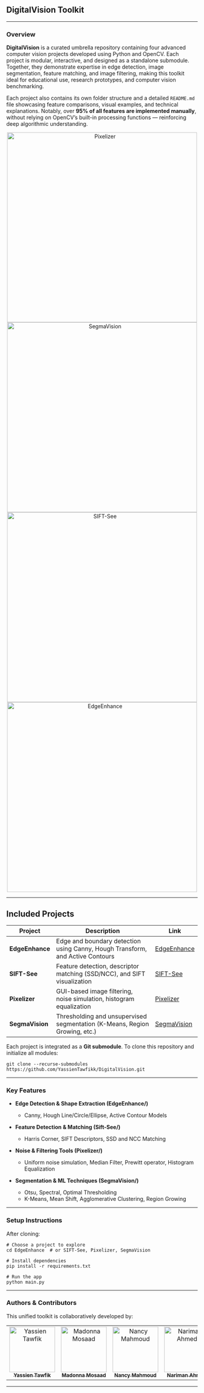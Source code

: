 ## DigitalVision Toolkit

---

### Overview

**DigitalVision** is a curated umbrella repository containing four advanced computer vision projects developed using Python and OpenCV. Each project is modular, interactive, and designed as a standalone submodule. Together, they demonstrate expertise in edge detection, image segmentation, feature matching, and image filtering, making this toolkit ideal for educational use, research prototypes, and computer vision benchmarking.

Each project also contains its own folder structure and a detailed `README.md` file showcasing feature comparisons, visual examples, and technical explanations. Notably, over **95% of all features are implemented manually**, without relying on OpenCV’s built-in processing functions — reinforcing deep algorithmic understanding.

<p align="center">
  <img src="https://github.com/user-attachments/assets/0aa92ef3-5098-45b9-a77f-ede290870fc6" width="500px" alt="Pixelizer">  
  <img src="https://github.com/user-attachments/assets/b6d5490e-700e-4fbe-94b2-1ecf6a6bbc2c" width="500px" alt="SegmaVision"> 
  <img src="https://github.com/user-attachments/assets/c9dced42-db09-4306-a60b-84c498ebf52c" width="500px" alt="SIFT-See">
  <img src="https://github.com/user-attachments/assets/00d25199-949f-4fe5-b372-7c593e2dcccc" width="500px" alt="EdgeEnhance"> 
</p>

---

## Included Projects

| Project         | Description                                                                   | Link                                                         |
| --------------- | ----------------------------------------------------------------------------- | ------------------------------------------------------------ |
| **EdgeEnhance** | Edge and boundary detection using Canny, Hough Transform, and Active Contours | [EdgeEnhance](https://github.com/YassienTawfikk/EdgeEnhance) |
| **SIFT-See**    | Feature detection, descriptor matching (SSD/NCC), and SIFT visualization      | [SIFT-See](https://github.com/YassienTawfikk/SIFT-See)       |
| **Pixelizer**   | GUI-based image filtering, noise simulation, histogram equalization           | [Pixelizer](https://github.com/YassienTawfikk/Pixelizer)     |
| **SegmaVision** | Thresholding and unsupervised segmentation (K-Means, Region Growing, etc.)    | [SegmaVision](https://github.com/YassienTawfikk/SegmaVision) |

Each project is integrated as a **Git submodule**. To clone this repository and initialize all modules:

```
git clone --recurse-submodules https://github.com/YassienTawfikk/DigitalVision.git
```

---

### Key Features

* **Edge Detection & Shape Extraction (EdgeEnhance/)**
  * Canny, Hough Line/Circle/Ellipse, Active Contour Models

* **Feature Detection & Matching (Sift-See/)**
  * Harris Corner, SIFT Descriptors, SSD and NCC Matching

* **Noise & Filtering Tools (Pixelizer/)**
  * Uniform noise simulation, Median Filter, Prewitt operator, Histogram Equalization

* **Segmentation & ML Techniques (SegmaVision/)**
  * Otsu, Spectral, Optimal Thresholding
  * K-Means, Mean Shift, Agglomerative Clustering, Region Growing

---

### Setup Instructions

After cloning:

```
# Choose a project to explore
cd EdgeEnhance  # or SIFT-See, Pixelizer, SegmaVision

# Install dependencies
pip install -r requirements.txt

# Run the app
python main.py
```

---

### Authors & Contributors

This unified toolkit is collaboratively developed by:

<div>
  <table align="center">
    <tr>
      <td align="center">
        <a href="https://github.com/YassienTawfikk" target="_blank">
          <img src="https://avatars.githubusercontent.com/u/126521373?v=4" width="120px;" alt="Yassien Tawfik"/><br/>
          <sub><b>Yassien Tawfik</b></sub>
        </a>
      </td>
      <td align="center">
        <a href="https://github.com/madonna-mosaad" target="_blank">
          <img src="https://avatars.githubusercontent.com/u/127048836?v=4" width="120px;" alt="Madonna Mosaad"/><br/>
          <sub><b>Madonna Mosaad</b></sub>
        </a>
      </td>      
      <td align="center">
        <a href="https://github.com/nancymahmoud1" target="_blank">
          <img src="https://avatars.githubusercontent.com/u/125357872?v=4" width="120px;" alt="Nancy Mahmoud"/><br/>
          <sub><b>Nancy Mahmoud</b></sub>
        </a>
      </td>
      <td align="center">
        <a href="https://github.com/nariman-ahmed" target="_blank">
          <img src="https://avatars.githubusercontent.com/u/126989278?v=4" width="120px;" alt="Nariman Ahmed"/><br/>
          <sub><b>Nariman Ahmed</b></sub>
        </a>
      </td>      
    </tr>
  </table>
</div>

---
